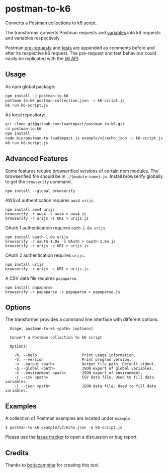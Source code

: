 # postman-to-k6

Converts a [Postman collections](https://www.getpostman.com/docs/collections) to [k6 script](https://docs.k6.io/docs).

The transformer converts Postman requests and [variables](http://blog.getpostman.com/2014/02/20/using-variables-inside-postman-and-collection-runner/) into k6 requests and variables respectively.

Postman [pre-requests](https://www.getpostman.com/docs/pre_request_scripts) and [tests](https://www.getpostman.com/docs/writing_tests) are appended as comments before and after its respective k6 request. The pre-request and test behaviour could easily be replicated with the [k6 API](https://docs.k6.io/docs/k6).

## Usage

As npm global package:

```bash
npm install -g postman-to-k6
postman-to-k6 postman-collection.json -o k6-script.js
k6 run k6-script.js
```

As local repository:

```bash
git clone git@github.com:loadimpact/postman-to-k6.git
cd postman-to-k6
npm install
node bin/postman-to-loadimpact.js example/v2/echo.json -o k6-script.js
k6 run k6-script.js
```

## Advanced Features

Some features require browserified versions of certain npm modules. The
browserified file should be in `./{module-name}.js`. Install browserify
globally to get the `browserify` command.

```shell
npm install --global browserify
```

AWSv4 authentication requires `aws4 urijs`.

```shell
npm install aws4 urijs
browserify -r aws4 -s aws4 > aws4.js
browserify -r urijs -s URI > urijs.js
```

OAuth 1 authentication requires `oath-1.0a urijs`.

```shell
npm install oauth-1.0a urijs
browserify -r oauth-1.0a -s OAuth > oauth-1.0a.js
browserify -r urijs -s URI > urijs.js
```

OAuth 2 authentication requires `urijs`.

```shell
npm install urijs
browserify -r urijs -s URI > urijs.js
```

A CSV data file requires `papaparse`.

```shell
npm install papaparse
browserify -r papaparse -s papaparse > papaparse.js
```

## Options

The transformer provides a command line interface with different options.

      Usage: postman-to-k6 <path> [options]
    
      Convert a Postman collection to k6 script
    
      Options:
    
        -h, --help                    Print usage information.
        -V, --version                 Print program version.
        -o --output <path>            Output file path. Default stdout.
        -g --global <path>            JSON export of global variables.
        -e --environment <path>       JSON export of environment.
        -c --csv <path>               CSV data file. Used to fill data variables.
        -j --json <path>              JSON data file. Used to fill data variables.

## Examples

A collection of Postman examples are located under `example`.

    $ postman-to-k6 example/v2/echo.json -o k6-script.js

Please use the [issue tracker](https://github.com/loadimpact/postman-to-k6/issues) to open a discussion or bug report.

## Credits

Thanks to [borjacampina](https://github.com/borjacampina) for creating this tool.
